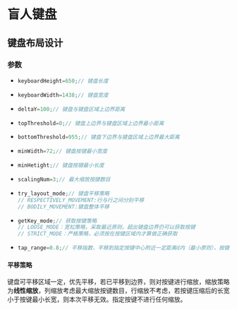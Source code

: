 # 盲人键盘







## 键盘布局设计

### 参数

- ```Java
  keyboardHeight=650;// 键盘长度
  ```

- ```Java
  keyboardWidth=1438;// 键盘宽度
  ```

- ```java
  deltaY=100;// 键盘与键盘区域上边界距离
  ```

- ```java
  topThreshold=0;// 键盘上边界与键盘区域上边界最小距离
  ```

- ```java
  bottomThreshold=955;// 键盘下边界与键盘区域上边界最大距离
  ```

- ```java
  minWidth=72;// 键盘按键最小宽度
  ```

- ```java
  minHetight;// 键盘按键最小长度
  ```

- ```java
  scalingNum=3;// 最大缩放按键数目
  ```

- ```java
  try_layout_mode;// 键盘平移策略
  // RESPECTIVELY_MOVEMENT:行与行之间分别平移
  // BODILY_MOVEMENT:键盘整体平移
  ```

- ```java
  getKey_mode;// 获取按键策略
  // LOOSE_MODE：宽松策略，采取最近原则，超出键盘边界仍可以获取按键
  // STRICT_MODE：严格策略，必须按在按键区域内才算做正确获取
  ```

- ```java
  tap_range=0.8;// 平移指数，平移到指定按键中心附近一定距离d内（最小原则），按键宽度为D，则tap_range=2*d/D
  ```

#### 平移策略

键盘可平移区域一定，优先平移，若已平移到边界，则对按键进行缩放，缩放策略为**线性缩放**，列缩放考虑最大缩放按键数目，行缩放不考虑，若按键压缩后的长宽小于按键最小长宽，则本次平移无效。指定按键不进行任何缩放。





